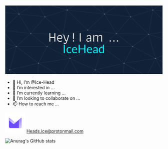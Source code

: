 ![Header](https://raw.githubusercontent.com/Ice-Head/Ice-Head/main/github-header-image%20(1).png)

- 👋 Hi, I’m @Ice-Head
- 👀 I’m interested in ...
- 🌱 I’m currently learning ...
- 💞️ I’m looking to collaborate on ...
- 📫 How to reach me ...

![Proton](https://raw.githubusercontent.com/Ice-Head/Ice-Head/c3e093512867ae462a873e8207981cc4fefa75ef/pmail.svg) Heads.ice@protonmail.com
<!---
Ice-Head/Ice-Head is a ✨ special ✨ repository because its `README.md` (this file) appears on your GitHub profile.
You can click the Preview link to take a look at your changes.
--->

![Anurag's GitHub stats](https://github-readme-stats.vercel.app/api?username=Ice-Head&show_icons=true)
